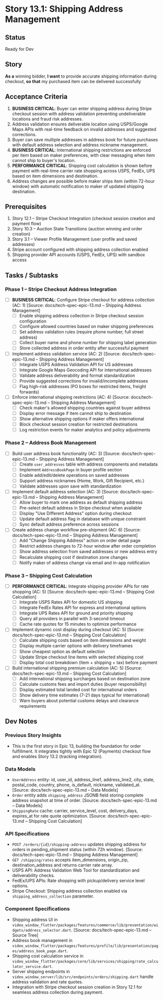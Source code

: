 # Story 13.1: Shipping Address Management

## Status
Ready for Dev

## Story
**As a** winning bidder,
**I want** to provide accurate shipping information during checkout,
**so that** my purchased item can be delivered successfully

## Acceptance Criteria
1. **BUSINESS CRITICAL**: Buyer can enter shipping address during Stripe checkout session with address validation preventing undeliverable locations and fraud risk addresses.
2. Address validation ensures deliverable location using USPS/Google Maps APIs with real-time feedback on invalid addresses and suggested corrections.
3. Buyer can save multiple addresses in address book for future purchases with default address selection and address nickname management.
4. **BUSINESS CRITICAL**: International shipping restrictions are enforced per item based on maker preferences, with clear messaging when item cannot ship to buyer's location.
5. **PERFORMANCE CRITICAL**: Shipping cost calculation is shown before payment with real-time carrier rate shopping across USPS, FedEx, UPS based on item dimensions and destination.
6. Address changes are possible before maker ships item (within 72-hour window) with automatic notification to maker of updated shipping destination.

## Prerequisites
1. Story 12.1 – Stripe Checkout Integration (checkout session creation and payment flow)
2. Story 10.3 – Auction State Transitions (auction winning and order creation)
3. Story 3.1 – Viewer Profile Management (user profile and saved addresses)
4. Stripe account configured with shipping address collection enabled
5. Shipping provider API accounts (USPS, FedEx, UPS) with sandbox access

## Tasks / Subtasks

### Phase 1 – Stripe Checkout Address Integration

- [ ] **BUSINESS CRITICAL**: Configure Stripe checkout for address collection (AC: 1) [Source: docs/tech-spec-epic-13.md – Shipping Address Management]
  - [ ] Enable shipping address collection in Stripe checkout session configuration
  - [ ] Configure allowed countries based on maker shipping preferences
  - [ ] Set address validation rules (require phone number, full street address)
  - [ ] Collect buyer name and phone number for shipping label generation
  - [ ] Store collected address in order entity after successful payment
- [ ] Implement address validation service (AC: 2) [Source: docs/tech-spec-epic-13.md – Shipping Address Management]
  - [ ] Integrate USPS Address Validation API for US addresses
  - [ ] Integrate Google Maps Geocoding API for international addresses
  - [ ] Validate address deliverability and format standardization
  - [ ] Provide suggested corrections for invalid/incomplete addresses
  - [ ] Flag high-risk addresses (PO boxes for restricted items, freight forwards)
- [ ] Enforce international shipping restrictions (AC: 4) [Source: docs/tech-spec-epic-13.md – Shipping Address Management]
  - [ ] Check maker's allowed shipping countries against buyer address
  - [ ] Display error message if item cannot ship to destination
  - [ ] Show alternative shipping options if maker offers international
  - [ ] Block checkout session creation for restricted destinations
  - [ ] Log restriction events for maker analytics and policy adjustments

### Phase 2 – Address Book Management

- [ ] Build user address book functionality (AC: 3) [Source: docs/tech-spec-epic-13.md – Shipping Address Management]
  - [ ] Create `user_addresses` table with address components and metadata
  - [ ] Implement `AddressBookPage` in buyer profile section
  - [ ] Enable add/edit/delete operations on saved addresses
  - [ ] Support address nicknames (Home, Work, Gift Recipient, etc.)
  - [ ] Validate addresses upon save with standardization
- [ ] Implement default address selection (AC: 3) [Source: docs/tech-spec-epic-13.md – Shipping Address Management]
  - [ ] Allow buyer to mark one address as default shipping address
  - [ ] Pre-select default address in Stripe checkout when available
  - [ ] Display "Use Different Address" option during checkout
  - [ ] Update default address flag in database with unique constraint
  - [ ] Sync default address preference across sessions
- [ ] Create address change workflow pre-shipment (AC: 6) [Source: docs/tech-spec-epic-13.md – Shipping Address Management]
  - [ ] Add "Change Shipping Address" action on order detail page
  - [ ] Restrict address changes to 72-hour window after order completion
  - [ ] Show address selection from saved addresses or new address entry
  - [ ] Recalculate shipping cost if destination zone changes
  - [ ] Notify maker of address change via email and in-app notification

### Phase 3 – Shipping Cost Calculation

- [ ] **PERFORMANCE CRITICAL**: Integrate shipping provider APIs for rate shopping (AC: 5) [Source: docs/tech-spec-epic-13.md – Shipping Cost Calculation]
  - [ ] Integrate USPS Rates API for domestic US shipping
  - [ ] Integrate FedEx Rates API for express and international options
  - [ ] Integrate UPS Rates API for ground and priority shipping
  - [ ] Query all providers in parallel with 3-second timeout
  - [ ] Cache rate quotes for 15 minutes to optimize performance
- [ ] Implement dynamic cost display during checkout (AC: 5) [Source: docs/tech-spec-epic-13.md – Shipping Cost Calculation]
  - [ ] Calculate shipping costs based on item dimensions and weight
  - [ ] Display multiple carrier options with delivery timeframes
  - [ ] Show cheapest option as default selection
  - [ ] Update Stripe checkout line items with selected shipping cost
  - [ ] Display total cost breakdown (item + shipping + tax) before payment
- [ ] Build international shipping premium calculation (AC: 5) [Source: docs/tech-spec-epic-13.md – Shipping Cost Calculation]
  - [ ] Add international shipping surcharges based on destination zone
  - [ ] Calculate customs fees and import duties (buyer responsibility)
  - [ ] Display estimated total landed cost for international orders
  - [ ] Show delivery time estimates (7-21 days typical for international)
  - [ ] Warn buyers about potential customs delays and clearance requirements

## Dev Notes

### Previous Story Insights
- This is the first story in Epic 13, building the foundation for order fulfillment. It integrates tightly with Epic 12 (Payments) checkout flow and enables Story 13.2 (tracking integration).

### Data Models
- `UserAddress` entity: id, user_id, address_line1, address_line2, city, state, postal_code, country, phone, is_default, nickname, validated_at. [Source: docs/tech-spec-epic-13.md – Data Models]
- `Order` entity adds `shipping_address` JSONB field storing complete address snapshot at time of order. [Source: docs/tech-spec-epic-13.md – Data Models]
- `ShippingRate` cache: carrier, service_level, cost, delivery_days, expires_at for rate quote optimization. [Source: docs/tech-spec-epic-13.md – Shipping Cost Calculation]

### API Specifications
- `POST /orders/{id}/shipping-address` updates shipping address for orders in pending_shipment status (within 72h window). [Source: docs/tech-spec-epic-13.md – Shipping Address Management]
- `GET /shipping/rates` accepts item_dimensions, origin_zip, destination_address and returns carrier rate array.
- USPS API: Address Validation Web Tool for standardization and deliverability checks.
- FedEx/UPS APIs: Rate shopping with pickup/delivery service level options.
- Stripe Checkout: Shipping address collection enabled via `shipping_address_collection` parameter.

### Component Specifications
- Shipping address UI in `video_window_flutter/packages/features/commerce/lib/presentation/widgets/address_selector.dart`. [Source: docs/tech-spec-epic-13.md – Source Tree]
- Address book management in `video_window_flutter/packages/features/profile/lib/presentation/pages/address_book_page.dart`.
- Shipping cost calculation service in `video_window_flutter/packages/core/lib/services/shipping/rate_calculator_service.dart`.
- Server shipping endpoints in `video_window_server/lib/src/endpoints/orders/shipping.dart` handle address validation and rate quotes.
- Integration with Stripe checkout session creation in Story 12.1 for seamless address collection during payment.
